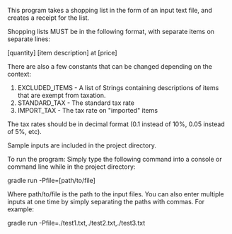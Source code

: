 This program takes a shopping list in the form of an input text file, and creates a receipt for the list.

Shopping lists MUST be in the following format, with separate items on separate lines: 

[quantity] [item description] at [price]

There are also a few constants that can be changed depending on the context:

1) EXCLUDED_ITEMS - A list of Strings containing descriptions of items that are exempt from taxation.
2) STANDARD_TAX - The standard tax rate
3) IMPORT_TAX - The tax rate on "imported" items

The tax rates should be in decimal format (0.1 instead of 10%, 0.05 instead of 5%, etc).

Sample inputs are included in the project directory.



To run the program:
Simply type the following command into a console or command line while in the project directory:

gradle run -Pfile=[path/to/file]

Where path/to/file is the path to the input files. You can also enter multiple inputs at one time by simply separating the paths with commas. For example:

gradle run -Pfile=./test1.txt,./test2.txt,./test3.txt
